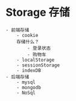 # Storage 存储
    - 前端存储
        - cookie
        存储什么？
            - 登录状态
            - 购物车
        - localStorage
        - sessionStorage
        - indexDB
    - 后端存储
        - mysql
        - mongodb
        - NoSql